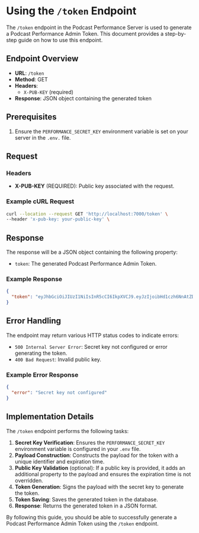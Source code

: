 # Using the `/token` Endpoint

The `/token` endpoint in the Podcast Performance Server is used to generate a Podcast Performance Admin Token. This document provides a step-by-step guide on how to use this endpoint.

## Endpoint Overview

- **URL**: `/token`
- **Method**: GET
- **Headers**: 
  - `X-PUB-KEY` (required)
- **Response**: JSON object containing the generated token

## Prerequisites

1. Ensure the `PERFORMANCE_SECRET_KEY` environment variable is set on your server in the `.env.` file.

## Request

### Headers

- **X-PUB-KEY** (REQUIRED): Public key associated with the request.


### Example cURL Request

```sh
curl --location --request GET 'http://localhost:7000/token' \
--header 'x-pub-key: your-public-key' \
```


## Response

The response will be a JSON object containing the following property:

- `token`: The generated Podcast Performance Admin Token.

### Example Response

```json
{
  "token": "eyJhbGciOiJIUzI1NiIsInR5cCI6IkpXVCJ9.eyJzIjoibHd1czh6NnAtZDYyNjBhN2RkYmIwODZlNCIsImQiOiIxIiwiYSI6dHJ1ZSwiaWF0IjoxNzE3MTY1OTE0LCJleHAiOjE3MTcxNjk1MTR9.eUTxAjLJ8NcP_I-mNgVAlUyQSJpSIuuQBNz6wDiYcXM"
}
```

## Error Handling

The endpoint may return various HTTP status codes to indicate errors:

- `500 Internal Server Error`: Secret key not configured or error generating the token.
- `400 Bad Request`: Invalid public key.

### Example Error Response

```json
{
  "error": "Secret key not configured"
}
```

## Implementation Details

The `/token` endpoint performs the following tasks:

1. **Secret Key Verification**: Ensures the `PERFORMANCE_SECRET_KEY` environment variable is configured in your `.env` file.
2. **Payload Construction**: Constructs the payload for the token with a unique identifier and expiration time.
3. **Public Key Validation** (optional): If a public key is provided, it adds an additional property to the payload and ensures the expiration time is not overridden.
4. **Token Generation**: Signs the payload with the secret key to generate the token.
5. **Token Saving**: Saves the generated token in the database.
6. **Response**: Returns the generated token in a JSON format.

By following this guide, you should be able to successfully generate a Podcast Performance Admin Token using the `/token` endpoint.